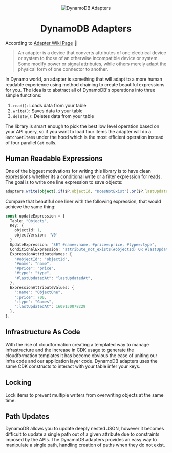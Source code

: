<p align="center">
    <img alt="DynamoDB Adapters" src="https://i.imgur.com/bGiPSIc.png"  />
  <h1 align="center">DynamoDB Adapters</h1>
</p>

According to [Adapter Wiki Page](https://en.wikipedia.org/wiki/Adapter) 🧐

> An adapter is a device that converts attributes of one electrical device or system to those of an otherwise incompatible device or system.
> Some modify power or signal attributes, while others merely adapt the physical form of one connector to another.

In Dynamo world, an adapter is something that will adapt to a more human readable experience using method chaining to create beautiful
expressions for you. The idea is to abstract all of DynamoDB's operations into three simple functions:

1. `read()`: Loads data from your table
2. `write()`: Saves data to your table
3. `delete()`: Deletes data from your table

The library is smart enough to pick the best low level operation based on your API query, so if you want to load four items the adapter will
do a `BatchGetItems` under the hood which is the most efficient operation instead of four parallel `Get` calls.

## Human Readable Expressions

One of the biggest motivations for writing this library is to have clean expressions whether its a conditional write or a filter expression
for reads. The goal is to write one line expression to save objects:

```typescript
adapters.write(object).if($P.objectId, "DoesNotExist").or($P.lastUpdatedAt, ">=", Date.now());
```

Compare that beautiful one liner with the following expression, that would achieve the same thing:

```typescript
const updateExpression = {
  Table: "Objects",
  Key: {
    objectId: 1,
    objectVersion: 'V0'
  }
  UpdateExpression: "SET #name=:name, #price=:price, #type=:type",
  ConditionalExpression: "attribute_not_exists(#objectId) OR #lastUpdatedAt >= :lastUpdatedAt",
  ExpressionAttributeNames: {
    "#objectId": "objectId",
    "#name": "name",
    "#price": "price",
    "#type": "type",
    "#lastUpdatedAt": "lastUpdatedAt",
  },
  ExpressionAttributeValues: {
    ":name": "ObjectOne",
    ":price": 700,
    ":type": "Games",
    ":lastUpdatedAt": 1609130078229
  },
};
```

## Infrastructure As Code

With the rise of cloudformation creating a templated way to manage infrastructure and the increase in CDK usage to generate the
cloudformation templates it has become obvious the ease of uniting our infra code and our application layer code. DynamoDB adapters uses the
same CDK constructs to interact with your table infer your keys.

## Locking

Lock items to prevent multiple writers from overwriting objects at the same time.

## Path Updates

DynamoDB allows you to update deeply nested JSON, however it becomes difficult to update a single path out of a given attribute due to
constraints imposed by the APIs. The DynamoDB adapters provides an easy way to manipulate a single path, handling creation of paths when
they do not exist.
